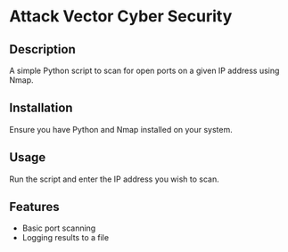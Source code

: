 # Attack Vector Cyber Security

## Description
A simple Python script to scan for open ports on a given IP address using Nmap.

## Installation
Ensure you have Python and Nmap installed on your system.

## Usage
Run the script and enter the IP address you wish to scan.

## Features
- Basic port scanning
- Logging results to a file
